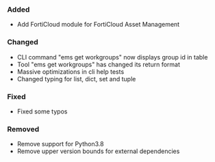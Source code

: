 ### Added

- Add FortiCloud module for FortiCloud Asset Management

### Changed

- CLI command "ems get workgroups" now displays group id in table
- Tool "ems get workgroups" has changed its return format
- Massive optimizations in cli help tests
- Changed typing for list, dict, set and tuple

### Fixed

- Fixed some typos

### Removed

- Remove support for Python3.8
- Remove upper version bounds for external dependencies
